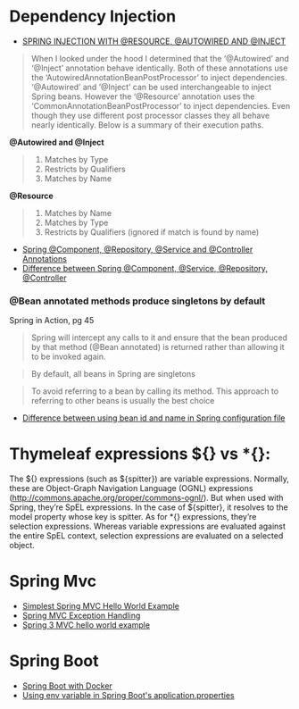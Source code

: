 # Dependency Injection
* [SPRING INJECTION WITH @RESOURCE, @AUTOWIRED AND @INJECT](http://blogs.sourceallies.com/2011/08/spring-injection-with-resource-and-autowired/)

> When I looked under the hood I determined that the ‘@Autowired’ and ‘@Inject’ annotation behave identically. Both of these annotations use the ‘AutowiredAnnotationBeanPostProcessor’ to inject dependencies. ‘@Autowired’ and ‘@Inject’ can be used interchangeable to inject Spring beans. However the ‘@Resource’ annotation uses the ‘CommonAnnotationBeanPostProcessor’ to inject dependencies. Even though they use different post processor classes they all behave nearly identically. Below is a summary of their execution paths.
 
**@Autowired and @Inject**
> 1. Matches by Type
> 2. Restricts by Qualifiers
> 3. Matches by Name

**@Resource**
> 1. Matches by Name
> 2. Matches by Type
> 3. Restricts by Qualifiers (ignored if match is found by name)

* [Spring @Component, @Repository, @Service and @Controller Annotations](http://howtodoinjava.com/spring/spring-core/how-to-use-spring-component-repository-service-and-controller-annotations/)
* [Difference between Spring @Component, @Service, @Repository, @Controller](http://latest-tutorial.com/2015/01/19/difference-spring-component-service-repository-controller/)

### @Bean annotated methods produce singletons by default
Spring in Action, pg 45
> Spring will intercept any calls to it and ensure that the bean produced by that method (@Bean annotated) is returned
rather than allowing it to be invoked again.

> By default, all beans in Spring are singletons


> To avoid referring to a bean by calling its method.
This approach to referring to other beans is usually the best choice

* [Difference between using bean id and name in Spring configuration file](http://stackoverflow.com/questions/874505/difference-between-using-bean-id-and-name-in-spring-configuration-file)


# Thymeleaf expressions ${} vs *{}:

The ${} expressions (such as ${spitter}) are variable
expressions. Normally, these are Object-Graph Navigation Language (OGNL)
expressions (http://commons.apache.org/proper/commons-ognl/). But when used
with Spring, they’re SpEL expressions. In the case of ${spitter}, it resolves to the
model property whose key is spitter.
As for *{} expressions, they’re selection expressions. Whereas variable expressions
are evaluated against the entire SpEL context, selection expressions are evaluated on
a selected object.

# Spring Mvc
* [Simplest Spring MVC Hello World Example](http://crunchify.com/simplest-spring-mvc-hello-world-example-tutorial-spring-model-view-controller-tips/)
* [Spring MVC Exception Handling](http://memorynotfound.com/spring-mvc-exception-handling/)
* [Spring 3 MVC hello world example](http://www.mkyong.com/spring3/spring-3-mvc-hello-world-example/)

# Spring Boot
* [Spring Boot with Docker](https://spring.io/guides/gs/spring-boot-docker/)
* [Using env variable in Spring Boot's application.properties](http://stackoverflow.com/questions/35531661/using-env-variable-in-spring-boots-application-properties)